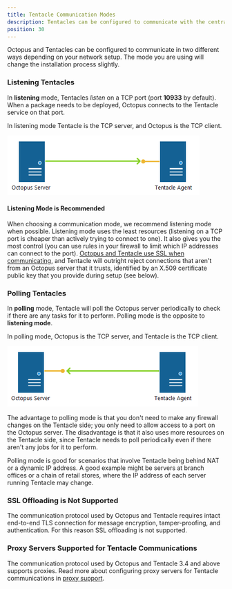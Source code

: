 ```yaml
---
title: Tentacle Communication Modes
description: Tentacles can be configured to communicate with the central Octopus Deploy server in Listening or Polling mode.
position: 30
---
```


Octopus and Tentacles can be configured to communicate in two different ways depending on your network setup. The mode you are using will change the installation process slightly.

### Listening Tentacles

In **listening** mode, Tentacles *listen* on a TCP port (port **10933** by default). When a package needs to be deployed, Octopus connects to the Tentacle service on that port.

In listening mode Tentacle is the TCP server, and Octopus is the TCP client.

![octopus to Listening Tentacle communication](listening-tentacle.png)

#### Listening Mode is Recommended

When choosing a communication mode, we recommend listening mode when possible. Listening mode uses the least resources (listening on a TCP port is cheaper than actively trying to connect to one). It also gives you the most control (you can use rules in your firewall to limit which IP addresses can connect to the port). [Octopus and Tentacle use SSL when communicating](/docs/administration/security/octopus-tentacle-communication/index.md), and Tentacle will outright reject connections that aren't from an Octopus server that it trusts, identified by an X.509 certificate public key that you provide during setup (see below).

### Polling Tentacles

In **polling** mode, Tentacle will poll the Octopus server periodically to check if there are any tasks for it to perform. Polling mode is the opposite to **listening mode**.

In polling mode, Octopus is the TCP server, and Tentacle is the TCP client.

![Polling Tentacle to Octopus communication](polling-tentacle.png)

The advantage to polling mode is that you don't need to make any firewall changes on the Tentacle side; you only need to allow access to a port on the Octopus server. The disadvantage is that it also uses more resources on the Tentacle side, since Tentacle needs to poll periodically even if there aren't any jobs for it to perform.

Polling mode is good for scenarios that involve Tentacle being behind NAT or a dynamic IP address. A good example might be servers at branch offices or a chain of retail stores, where the IP address of each server running Tentacle may change.

### SSL Offloading is Not Supported

The communication protocol used by Octopus and Tentacle requires intact end-to-end TLS connection for message encryption, tamper-proofing, and authentication. For this reason SSL offloading is not supported.

### Proxy Servers Supported for Tentacle Communications

The communication protocol used by Octopus and Tentacle 3.4 and above supports proxies. Read more about configuring proxy servers for Tentacle communications in [proxy support](/docs/infrastructure/windows-targets/proxy-support.md).
